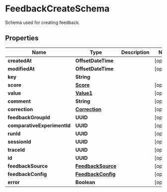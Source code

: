 

# FeedbackCreateSchema

Schema used for creating feedback.

## Properties

| Name | Type | Description | Notes |
|------------ | ------------- | ------------- | -------------|
|**createdAt** | **OffsetDateTime** |  |  [optional] |
|**modifiedAt** | **OffsetDateTime** |  |  [optional] |
|**key** | **String** |  |  |
|**score** | [**Score**](Score.md) |  |  [optional] |
|**value** | [**Value1**](Value1.md) |  |  [optional] |
|**comment** | **String** |  |  [optional] |
|**correction** | [**Correction**](Correction.md) |  |  [optional] |
|**feedbackGroupId** | **UUID** |  |  [optional] |
|**comparativeExperimentId** | **UUID** |  |  [optional] |
|**runId** | **UUID** |  |  [optional] |
|**sessionId** | **UUID** |  |  [optional] |
|**traceId** | **UUID** |  |  [optional] |
|**id** | **UUID** |  |  [optional] |
|**feedbackSource** | [**FeedbackSource**](FeedbackSource.md) |  |  [optional] |
|**feedbackConfig** | [**FeedbackConfig**](FeedbackConfig.md) |  |  [optional] |
|**error** | **Boolean** |  |  [optional] |



